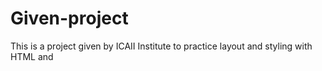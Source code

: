 # Given-project
This is a project given by ICAII Institute to practice layout and styling with HTML and
